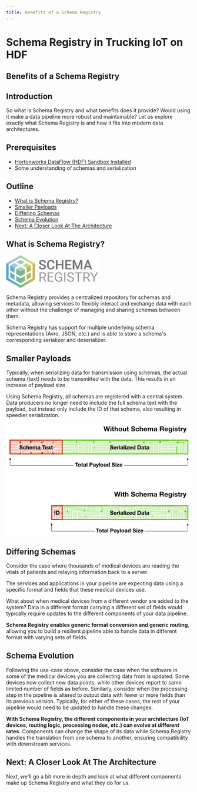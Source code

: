 ```yaml
---
title: Benefits of a Schema Registry
---
```


# Schema Registry in Trucking IoT on HDF

## Benefits of a Schema Registry

## Introduction

So what is Schema Registry and what benefits does it provide?  Would using it make a data pipeline more robust and maintainable?  Let us explore exactly what Schema Registry is and how it fits into modern data architectures.

## Prerequisites

-   [Hortonworks DataFlow (HDF) Sandbox Installed](https://hortonworks.com/downloads/#sandbox)
-   Some understanding of schemas and serialization

## Outline

-   [What is Schema Registry?](#what-is-schema-registry)
-   [Smaller Payloads](#smaller-payloads)
-   [Differing Schemas](#differing-schemas)
-   [Schema Evolution](#schema-evolution)
-   [Next: A Closer Look At The Architecture](#next-a-closer-look-at-the-architecture)


## What is Schema Registry?

![Schema Registry](assets/sr-logo.jpg)

Schema Registry provides a centralized repository for schemas and metadata, allowing services to flexibly interact and exchange data with each other without the challenge of managing and sharing schemas between them.

Schema Registry has support for multiple underlying schema representations (Avro, JSON, etc.) and is able to store a schema's corresponding serializer and deserializer.


## Smaller Payloads

Typically, when serializing data for transmission using schemas, the actual schema (text) needs to be transmitted with the data.  This results in an increase of payload size.

Using Schema Registry, all schemas are registered with a central system.  Data producers no longer need to include the full schema text with the payload, but instead only include the ID of that schema, also resulting in speedier serialization.

![Payload differences](assets/sr-payloads.jpg)


## Differing Schemas

Consider the case where thousands of medical devices are reading the vitals of patients and relaying information back to a server.

The services and applications in your pipeline are expecting data using a specific format and fields that these medical devices use.

What about when medical devices from a different vendor are added to the system?  Data in a different format carrying a different set of fields would typically require updates to the different components of your data pipeline.

**Schema Registry enables generic format conversion and generic routing**, allowing you to build a resilient pipeline able to handle data in different format with varying sets of fields.


## Schema Evolution

Following the use-case above, consider the case when the software in some of the medical devices you are collecting data from is updated.  Some devices now collect new data points, while other devices report to same limited number of fields as before.  Similarly, consider when the processing step in the pipeline is altered to output data with fewer or more fields than its previous version.  Typically, for either of these cases, the rest of your pipeline would need to be updated to handle these changes.

**With Schema Registry, the different components in your architecture (IoT devices, routing logic, processing nodes, etc.) can evolve at different rates.**  Components can change the shape of its data while Schema Registry handles the translation from one schema to another, ensuring compatibility with downstream services.


## Next: A Closer Look At The Architecture

Next, we'll go a bit more in depth and look at what different components make up Schema Registry and what they do for us.
